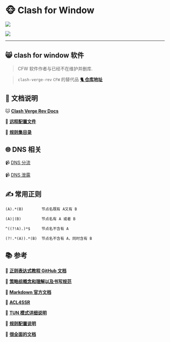 # 🐵 Clash for Window

![](https://img.shields.io/badge/-clash%20for%20window%20%E8%87%AA%E7%94%A8-green)

![](https://raw.githubusercontent.com/Parantric/picture-bed/main/202303140201304.jpg)

---

## :smile_cat: clash for window 软件

> CFW 软件作者与已经不在维护并删库.

> `clash-verge-rev` `CFW` 的替代品 [**🐈 仓库地址**](https://github.com/clash-verge-rev/clash-verge-rev)

## 📄 文档说明

🐱​ [**Clash Verge Rev Docs**](https://clash-verge-rev.github.io/)

:link: [**远程配置文件**](https://github.com/Parantric/ACL4SSR/tree/master/Clash/config)

:link: [**规则集目录**](https://github.com/Parantric/ACL4SSR/tree/master/Clash/Ruleset)

## :globe_with_meridians: DNS 相关

:video_camera: [DNS 分流](https://www.youtube.com/watch?v=aKlH6KRt9Jc)

:video_camera: [DNS 泄露](https://www.youtube.com/watch?v=fqREM6b25SY&t=398s)

## ✍️ **常用正则**

`(A).*(B)        节点名既有 A又有 B`

`(A)|(B)         节点名有 A 或者 B`

`^((?!A).)*$     节点名不含有 A`

`(?!.*(A)).*(B)  节点名不含有 A，同时含有 B`

## :books: 参考

:bookmark: [**正则表达式教程 GitHub 文档**](https://github.com/Parantric/learn-regex/blob/master/translations/README-cn.md)

:bookmark: [**策略组概念和理解以及书写规范**](https://github.com/Fndroid/jsbox_script/wiki/%E5%85%B3%E4%BA%8E%E7%AD%96%E7%95%A5%E7%BB%84%E7%9A%84%E7%90%86%E8%A7%A3)

:bookmark: [**Markdown 官方文档**](https://markdown.com.cn/)

:bookmark: [**ACL4SSR**](https://github.com/ACL4SSR/ACL4SSR/tree/master)

🔖 [**TUN 模式详细说明**](https://wiki.metacubex.one/config/inbound/tun/)

🔖 [**规则配置说明**](https://wiki.metacubex.one/config/rules/)

🔖 [**很全面的文档**](https://wiki.metacubex.one/config/)
